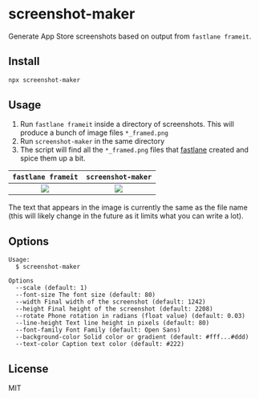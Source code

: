 # screenshot-maker

Generate App Store screenshots based on output from `fastlane frameit`.

## Install

```bash
npx screenshot-maker
```

## Usage

1. Run `fastlane frameit` inside a directory of screenshots. This will produce a bunch of image files `*_framed.png`
2. Run `screenshot-maker` in the same directory
3. The script will find all the `*_framed.png` files that [fastlane](https://fastlane.tools/) created and spice them up a bit.

|                                          `fastlane frameit`                                          |                                         `screenshot-maker`                                          |
| :--------------------------------------------------------------------------------------------------: | :-------------------------------------------------------------------------------------------------: |
| ![](https://github.com/ninjagains/screenshot-maker/blob/master/examples/Add%20new%20sets_framed.png) | ![](https://github.com/ninjagains/screenshot-maker/blob/master/examples/Add%20new%20sets_final.png) |

The text that appears in the image is currently the same as the file name (this will likely change in the future as it limits what you can write a lot).

## Options

```
Usage:
  $ screenshot-maker

Options
  --scale (default: 1)
  --font-size The font size (default: 80)
  --width Final width of the screenshot (default: 1242)
  --height Final height of the screenshot (default: 2208)
  --rotate Phone rotation in radians (float value) (default: 0.03)
  --line-height Text line height in pixels (default: 80)
  --font-family Font Family (default: Open Sans)
  --background-color Solid color or gradient (default: #fff...#ddd)
  --text-color Caption text color (default: #222)
```

## License

MIT
